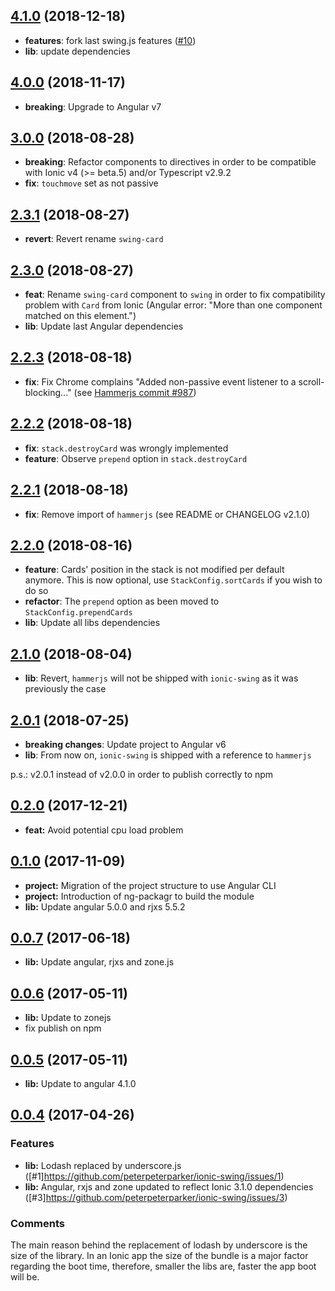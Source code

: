 <a name="4.1.0"></a>
## [4.1.0](https://github.com/peterpeterparker/ionic-swing/compare/v4.0.0...v4.1.0) (2018-12-18)
* **features**: fork last swing.js features ([#10](https://github.com/fluster/ionic-swing/issues/10))
* **lib**: update dependencies

<a name="4.0.0"></a>
## [4.0.0](https://github.com/peterpeterparker/ionic-swing/compare/v3.0.0...v4.0.0) (2018-11-17)
* **breaking**: Upgrade to Angular v7

<a name="3.0.0"></a>
## [3.0.0](https://github.com/peterpeterparker/ionic-swing/compare/v2.3.1...v3.0.0) (2018-08-28)
* **breaking**: Refactor components to directives in order to be compatible with Ionic v4 (>= beta.5) and/or Typescript v2.9.2
* **fix**: `touchmove` set as not passive

<a name="2.3.1"></a>
## [2.3.1](https://github.com/peterpeterparker/ionic-swing/compare/v2.3.0...v2.3.1) (2018-08-27)
* **revert**: Revert rename `swing-card`

<a name="2.3.0"></a>
## [2.3.0](https://github.com/peterpeterparker/ionic-swing/compare/v2.2.3...v2.3.0) (2018-08-27)
* **feat**: Rename `swing-card` component to `swing` in order to fix compatibility problem with `Card` from Ionic (Angular error: "More than one component matched on this element.")
* **lib**: Update last Angular dependencies

<a name="2.2.3"></a>
## [2.2.3](https://github.com/peterpeterparker/ionic-swing/compare/v2.2.2...v2.2.3) (2018-08-18)
* **fix**: Fix Chrome complains "Added non-passive event listener to a scroll-blocking..." (see [Hammerjs commit #987](https://github.com/hammerjs/hammer.js/pull/987/commits/49cd23d30d9618c5e8b14dd4412f94454143e080))

<a name="2.2.2"></a>
## [2.2.2](https://github.com/peterpeterparker/ionic-swing/compare/v2.2.1...v2.2.2) (2018-08-18)
* **fix**: `stack.destroyCard` was wrongly implemented
* **feature**: Observe `prepend` option in `stack.destroyCard`

<a name="2.2.1"></a>
## [2.2.1](https://github.com/peterpeterparker/ionic-swing/compare/v2.2.0...v2.2.1) (2018-08-18)
* **fix**: Remove import of `hammerjs` (see README or CHANGELOG v2.1.0)

<a name="2.2.0"></a>
## [2.2.0](https://github.com/peterpeterparker/ionic-swing/compare/v2.1.0...v2.2.0) (2018-08-16)
* **feature**: Cards' position in the stack is not modified per default anymore. This is now optional, use `StackConfig.sortCards` if you wish to do so
* **refactor**: The `prepend` option as been moved to  `StackConfig.prependCards`
* **lib**: Update all libs dependencies

<a name="2.1.0"></a>
## [2.1.0](https://github.com/peterpeterparker/ionic-swing/compare/v2.0.1...v2.1.0) (2018-08-04)
* **lib**: Revert, `hammerjs` will not be shipped with `ionic-swing` as it was previously the case

<a name="2.0.1"></a>
## [2.0.1](https://github.com/peterpeterparker/ionic-swing/compare/v0.2.0...v2.0.1) (2018-07-25)
* **breaking changes**: Update project to Angular v6
* **lib**: From now on, `ionic-swing` is shipped with a reference to `hammerjs`

p.s.: v2.0.1 instead of v2.0.0 in order to publish correctly to npm

<a name="0.2.0"></a>
## [0.2.0](https://github.com/peterpeterparker/ionic-swing/compare/v0.0.10...v0.2.0) (2017-12-21)
* **feat:** Avoid potential cpu load problem

<a name="0.1.0"></a>
## [0.1.0](https://github.com/peterpeterparker/ionic-swing/compare/v0.0.10...v0.1.0) (2017-11-09)
* **project:** Migration of the project structure to use Angular CLI
* **project:** Introduction of ng-packagr to build the module
* **lib:** Update angular 5.0.0 and rjxs 5.5.2

<a name="0.0.7"></a>
## [0.0.7](https://github.com/peterpeterparker/ionic-swing/compare/v0.0.6...v0.0.10) (2017-06-18)
* **lib:** Update angular, rjxs and zone.js

<a name="0.0.6"></a>
## [0.0.6](https://github.com/peterpeterparker/ionic-swing/compare/v0.0.5...v0.0.6) (2017-05-11)
* **lib:** Update to zonejs
* fix publish on npm

<a name="0.0.5"></a>
## [0.0.5](https://github.com/peterpeterparker/ionic-swing/compare/v0.0.4...v0.0.5) (2017-05-11)
* **lib:** Update to angular 4.1.0

<a name="0.0.4"></a>
## [0.0.4](https://github.com/peterpeterparker/ionic-swing/compare/v0.0.3...v0.0.4) (2017-04-26)

### Features

* **lib:** Lodash replaced by underscore.js ([#1]https://github.com/peterpeterparker/ionic-swing/issues/1)
* **lib:** Angular, rxjs and zone updated to reflect Ionic 3.1.0 dependencies ([#3]https://github.com/peterpeterparker/ionic-swing/issues/3)

### Comments

The main reason behind the replacement of lodash by underscore is the size of the library. In an Ionic app the size of the bundle is a major factor regarding the boot time, therefore, smaller the libs are, faster the app boot will be.
